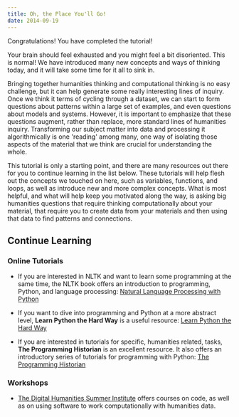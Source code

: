 ```yaml
---
title: Oh, the Place You'll Go!
date: 2014-09-19
---
```


Congratulations! You have completed the tutorial!

Your brain should feel exhausted and you might feel a bit disoriented. This is normal! We have introduced many new concepts and ways of thinking today, and it will take some time for it all to sink in.

Bringing together humanities thinking and computational thinking is no easy challenge, but it can help generate some really interesting lines of inquiry. Once we think it terms of cycling through a dataset, we can start to form questions about patterns within a large set of examples, and even questions about models and systems. However, it is important to emphasize that these questions augment, rather than replace, more standard lines of humanities inquiry. Transforming our subject matter into data and processing it algorithmically is one 'reading' among many, one way of isolating those aspects of the material that we think are crucial for understanding the whole.

This tutorial is only a starting point, and there are many resources out there for you to continue learning in the list below. These tutorials will help flesh out the concepts we touched on here, such as variables, functions, and loops, as well as introduce new and more complex concepts. What is most helpful, and what will help keep you motivated along the way, is asking big humanities questions that require thinking computationally about your material, that require you to create data from your materials and then using that data to find patterns and connections. 

## Continue Learning

### Online Tutorials

- If you are interested in NLTK and want to learn some programming at the same time, the NLTK book offers an introduction to programming, Python, and language processing: [Natural Language Processing with Python](http://www.nltk.org/book/)

- If you want to dive into programming and Python at a more abstract level, **Learn Python the Hard Way** is a useful resource: [Learn Python the Hard Way](http://learnpythonthehardway.org/book/)

- If you are interested in tutorials for specific, humanities related, tasks, **The Programming Historian** is an excellent resource. It also offers an introductory series of tutorials for programming with Python: [The Programming Historian](http://programminghistorian.org/lessons/)

### Workshops

- [The Digital Humanities Summer Institute](http://dhsi.org/) offers courses on code, as well as on using software to work computationally with humanities data.

